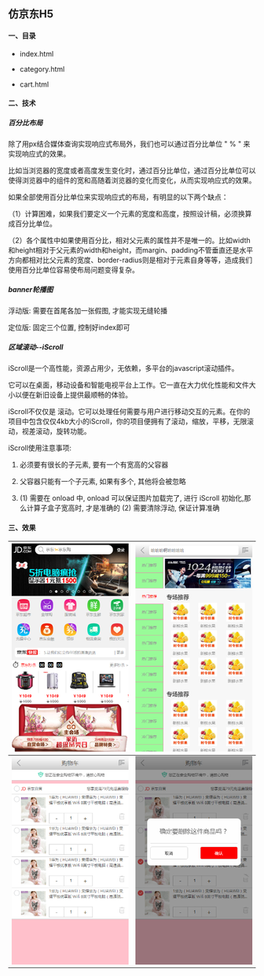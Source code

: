 ## 仿京东H5

#### 一、目录

- index.html

- category.html

- cart.html


#### 二、技术

##### 百分比布局

除了用px结合媒体查询实现响应式布局外，我们也可以通过百分比单位 " % " 来实现响应式的效果。

比如当浏览器的宽度或者高度发生变化时，通过百分比单位，通过百分比单位可以使得浏览器中的组件的宽和高随着浏览器的变化而变化，从而实现响应式的效果。

如果全部使用百分比单位来实现响应式的布局，有明显的以下两个缺点：

（1）计算困难，如果我们要定义一个元素的宽度和高度，按照设计稿，必须换算成百分比单位。 

（2）各个属性中如果使用百分比，相对父元素的属性并不是唯一的。比如width和height相对于父元素的width和height，而margin、padding不管垂直还是水平方向都相对比父元素的宽度、border-radius则是相对于元素自身等等，造成我们使用百分比单位容易使布局问题变得复杂。

##### banner轮播图

浮动版: 需要在首尾各加一张假图, 才能实现无缝轮播

定位版: 固定三个位置, 控制好index即可

##### 区域滚动--iScroll

iScroll是一个高性能，资源占用少，无依赖，多平台的javascript滚动插件。

它可以在桌面，移动设备和智能电视平台上工作。它一直在大力优化性能和文件大小以便在新旧设备上提供最顺畅的体验。

iScroll不仅仅是 滚动。它可以处理任何需要与用户进行移动交互的元素。在你的项目中包含仅仅4kb大小的iScroll，你的项目便拥有了滚动，缩放，平移，无限滚动，视差滚动，旋转功能。

iScroll使用注意事项:

1. 必须要有很长的子元素, 要有一个有宽高的父容器

2. 父容器只能有一个子元素, 如果有多个, 其他将会被忽略

3. (1) 需要在 onload 中, onload 可以保证图片加载完了, 进行 iScroll 初始化,那么计算子盒子宽高时, 才是准确的
   (2) 需要清除浮动, 保证计算准确

#### 三、效果

| ![](./images/thumbnail/index.png) | ![](./images/thumbnail/category.png) |
| --------------------------------- | ------------------------------------ |
| ![](./images/thumbnail/cart1.png) | ![](./images/thumbnail/cart2.png)    |

